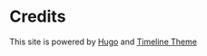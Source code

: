 # Credits

This site is powered by [Hugo](https://gohugo.io/) and [Timeline Theme](https://github.com/s4n7h0/hugo-theme-timeline)
